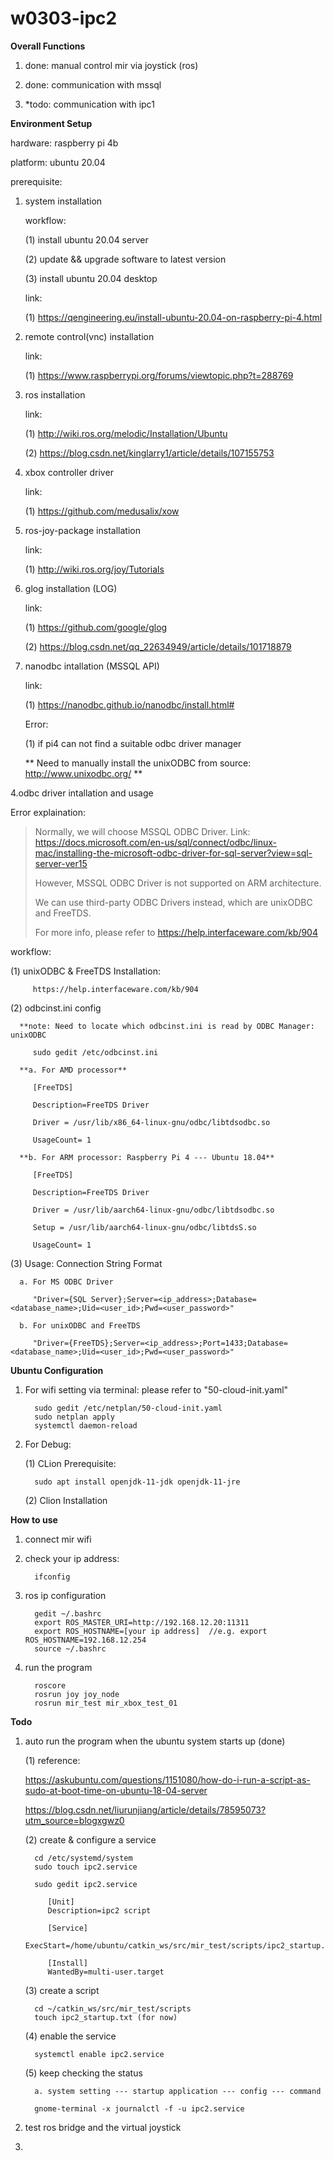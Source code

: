# w0303-ipc2

**Overall Functions**

1. done: manual control mir via joystick (ros)

2. done: communication with mssql

3. *todo: communication with ipc1


**Environment Setup**

hardware: raspberry pi 4b

platform: ubuntu 20.04

prerequisite:

1. system installation

   workflow:

   (1) install ubuntu 20.04 server 

   (2) update && upgrade software to latest version

   (3) install ubuntu 20.04 desktop
   
   link: 
   
   (1) https://qengineering.eu/install-ubuntu-20.04-on-raspberry-pi-4.html
    
2. remote control(vnc) installation

   link: 
   
   (1) https://www.raspberrypi.org/forums/viewtopic.php?t=288769

3. ros installation
   
   link: 
   
   (1) http://wiki.ros.org/melodic/Installation/Ubuntu
   
   (2) https://blog.csdn.net/kinglarry1/article/details/107155753
   
4. xbox controller driver

   link: 
   
   (1) https://github.com/medusalix/xow
   
5. ros-joy-package installation

   link: 
   
   (1) http://wiki.ros.org/joy/Tutorials
   
6. glog installation (LOG)
   
   link:
   
   (1) https://github.com/google/glog

   (2) https://blog.csdn.net/qq_22634949/article/details/101718879

3. nanodbc intallation (MSSQL API)

   link:

   (1) https://nanodbc.github.io/nanodbc/install.html#
   
   Error:
         
   (1) if pi4 can not find a suitable odbc driver manager
         
   ** Need to manually install the unixODBC from source: http://www.unixodbc.org/ **

4.odbc driver intallation and usage
      
   Error explaination:
   
   >Normally, we will choose MSSQL ODBC Driver. 
   >Link:  https://docs.microsoft.com/en-us/sql/connect/odbc/linux-mac/installing-the-microsoft-odbc-driver-for-sql-server?view=sql-server-ver15
   >
   > However, MSSQL ODBC Driver is not supported on ARM architecture. 
   > 
   > We can use third-party ODBC Drivers instead, which are unixODBC and FreeTDS. 
   > 
   > For more info, please refer to https://help.interfaceware.com/kb/904
  
   workflow:
   
   (1) unixODBC & FreeTDS Installation: 
      
         https://help.interfaceware.com/kb/904

   (2) odbcinst.ini config

      **note: Need to locate which odbcinst.ini is read by ODBC Manager: unixODBC

         sudo gedit /etc/odbcinst.ini

      **a. For AMD processor** 
      
         [FreeTDS]
      
         Description=FreeTDS Driver
      
         Driver = /usr/lib/x86_64-linux-gnu/odbc/libtdsodbc.so
      
         UsageCount= 1

      **b. For ARM processor: Raspberry Pi 4 --- Ubuntu 18.04** 
      
         [FreeTDS]
      
         Description=FreeTDS Driver
      
         Driver = /usr/lib/aarch64-linux-gnu/odbc/libtdsodbc.so
      
         Setup = /usr/lib/aarch64-linux-gnu/odbc/libtdsS.so
      
         UsageCount= 1    

   (3) Usage: Connection String Format

      a. For MS ODBC Driver
      
         "Driver={SQL Server};Server=<ip_address>;Database=<database_name>;Uid=<user_id>;Pwd=<user_password>"
      
      b. For unixODBC and FreeTDS
   
         "Driver={FreeTDS};Server=<ip_address>;Port=1433;Database=<database_name>;Uid=<user_id>;Pwd=<user_password>"

**Ubuntu Configuration**

1. For wifi setting via terminal: please refer to "50-cloud-init.yaml" 

         sudo gedit /etc/netplan/50-cloud-init.yaml
         sudo netplan apply
         systemctl daemon-reload
      
2. For Debug:

   (1) CLion Prerequisite: 
   
         sudo apt install openjdk-11-jdk openjdk-11-jre
      
   (2) Clion Installation

**How to use**

1. connect mir wifi
2. check your ip address: 
            
         ifconfig
   
3. ros ip configuration
   
         gedit ~/.bashrc
         export ROS_MASTER_URI=http://192.168.12.20:11311
         export ROS_HOSTNAME=[your ip address]  //e.g. export ROS_HOSTNAME=192.168.12.254
         source ~/.bashrc
         
4. run the program 

         roscore
         rosrun joy joy_node
         rosrun mir_test mir_xbox_test_01
         
**Todo**

1. auto run the program when the ubuntu system starts up (done)
   
   (1) reference: 
      
      https://askubuntu.com/questions/1151080/how-do-i-run-a-script-as-sudo-at-boot-time-on-ubuntu-18-04-server
      
      https://blog.csdn.net/liurunjiang/article/details/78595073?utm_source=blogxgwz0
   
   (2) create & configure a service
            
         cd /etc/systemd/system
         sudo touch ipc2.service
            
         sudo gedit ipc2.service
              
            [Unit]
            Description=ipc2 script

            [Service]
            ExecStart=/home/ubuntu/catkin_ws/src/mir_test/scripts/ipc2_startup.sh

            [Install]
            WantedBy=multi-user.target
            
   (3) create a script
   
         cd ~/catkin_ws/src/mir_test/scripts
         touch ipc2_startup.txt (for now)
         
   (4) enable the service
   
         systemctl enable ipc2.service
         
   (5) keep checking the status
   
         a. system setting --- startup application --- config --- command
         
         gnome-terminal -x journalctl -f -u ipc2.service
         
3. test ros bridge and the virtual joystick
4. 
